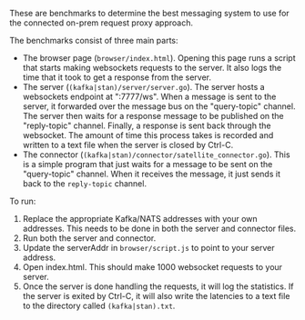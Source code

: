 These are benchmarks to determine the best messaging system to use for the connected on-prem request proxy approach.

The benchmarks consist of three main parts:
- The browser page (`browser/index.html`). Opening this page runs a script that starts making websockets requests to the server. It also logs the time that it took to get a response from the server.
- The server (`(kafka|stan)/server/server.go`). The server hosts a websockets endpoint at ":7777/ws". When a message is sent to the server, it forwarded over the message bus on the "query-topic" channel. The server then waits for a response message to be published on the "reply-topic" channel. Finally, a response is sent back through the websocket. The amount of time this process takes is recorded and written to a text file when the server is closed by Ctrl-C.
- The connector (`(kafka|stan)/connector/satellite_connector.go`). This is a simple program that just waits for a message to be sent on the "query-topic" channel. When it receives the message, it just sends it back to the `reply-topic` channel.

To run:
1. Replace the appropriate Kafka/NATS addresses with your own addresses. This needs to be done in both the server and connector files.
2. Run both the server and connector. 
3. Update the serverAddr in `browser/script.js` to point to your server address. 
4. Open index.html. This should make 1000 websocket requests to your server. 
5. Once the server is done handling the requests, it will log the statistics. If the server is exited by Ctrl-C, it will also write the latencies to a text file to the directory called `(kafka|stan).txt`.  
